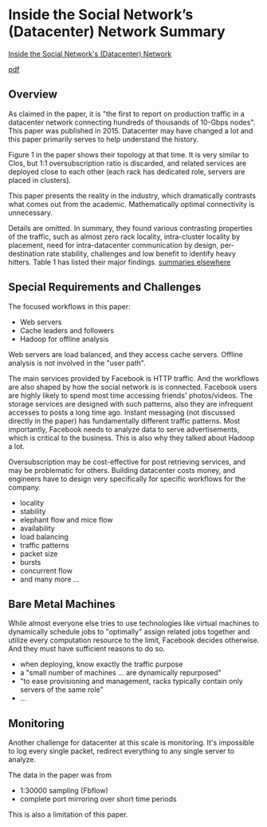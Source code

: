 # Inside the Social Network’s (Datacenter) Network Summary

[Inside the Social Network's (Datacenter) Network](https://dl.acm.org/doi/10.1145/2785956.2787472)

[pdf](https://conferences.sigcomm.org/sigcomm/2015/pdf/papers/p123.pdf)

## Overview

As claimed in the paper, it is "the first to report on production traffic in a datacenter network connecting hundreds
of thousands of 10-Gbps nodes". This paper was published in 2015. Datacenter may have changed a lot
and this paper primarily serves to help understand the history.

Figure 1 in the paper shows their topology at that time. It is very similar to Clos, but 1:1 oversubscription
ratio is discarded, and related services are deployed close to each other (each rack has dedicated role, servers are placed in clusters).

This paper presents the reality in the industry, which dramatically contrasts what comes out from the academic.
Mathematically optimal connectivity is unnecessary.

Details are omitted. In summary, they found various contrasting properties of the traffic, such as almost zero rack locality,
intra-cluster locality by placement, need for intra-datacenter communication by design, per-destination rate stability,
challenges and low benefit to identify heavy hitters. Table 1 has listed their major findings.
[summaries elsewhere](http://www.layer9.org/2015/08/session-31-paper-1-inside-social.html)

## Special Requirements and Challenges

The focused workflows in this paper:

* Web servers
* Cache leaders and followers
* Hadoop for offline analysis

Web servers are load balanced, and they access cache servers. Offline analysis is not involved in the "user path".

The main services provided by Facebook is HTTP traffic. And the workflows are also shaped by how the social network is
is connected. Facebook users are highly likely to spend most time accessing friends' photos/videos. The storage services
are designed with such patterns, also they are infrequent accesses to posts a long time ago.
Instant messaging (not discussed directly in the paper) has fundamentally different traffic patterns. Most importantly,
Facebook needs to analyze data to serve advertisements, which is critical to the business. This is also why they
talked about Hadoop a lot.

Oversubscription may be cost-effective for post retrieving services, and may be problematic for others. Building datacenter
costs money, and engineers have to design very specifically for specific workflows for the company.

* locality
* stability
* elephant flow and mice flow
* availability
* load balancing
* traffic patterns
* packet size
* bursts
* concurrent flow
* and many more ...

## Bare Metal Machines

While almost everyone else tries to use technologies like virtual machines to dynamically schedule jobs to "optimally" assign
related jobs together and utilize every computation resource to the limit, Facebook decides otherwise. And they must
have sufficient reasons to do so.

* when deploying, know exactly the traffic purpose
* a "small number of machines ... are dynamically repurposed"
* "to ease provisioning and management, racks typically contain only servers of the same role"
* ...

## Monitoring

Another challenge for datacenter at this scale is monitoring. It's impossible to log every single packet, redirect everything
to any single server to analyze.

The data in the paper was from

* 1:30000 sampling (Fbflow)
* complete port mirroring over short time periods

This is also a limitation of this paper.
